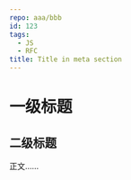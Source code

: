 ```yaml
---
repo: aaa/bbb
id: 123
tags:
  - JS
  - RFC
title: Title in meta section
---
```


# 一级标题

## 二级标题

正文……




